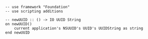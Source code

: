 ```applescript
-- use framework "Foundation"
-- use scripting additions
```

```applescript
-- newUUID :: () -> IO UUID String
on newUUID()
    current application's NSUUID's UUID's UUIDString as string
end newUUID
```